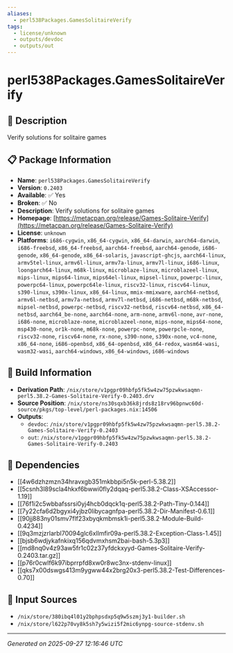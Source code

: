 ```yaml
---
aliases:
  - perl538Packages.GamesSolitaireVerify
tags:
  - license/unknown
  - outputs/devdoc
  - outputs/out
---
```


# perl538Packages.GamesSolitaireVerify

## 📝 Description

Verify solutions for solitaire games

## 📋 Package Information

- **Name**: `perl538Packages.GamesSolitaireVerify`
- **Version**: `0.2403`
- **Available**: ✅ Yes
- **Broken**: ✅ No
- **Description**: Verify solutions for solitaire games
- **Homepage**: [https://metacpan.org/release/Games-Solitaire-Verify](https://metacpan.org/release/Games-Solitaire-Verify)
- **License**: `unknown`
- **Platforms**: `i686-cygwin`, `x86_64-cygwin`, `x86_64-darwin`, `aarch64-darwin`, `i686-freebsd`, `x86_64-freebsd`, `aarch64-freebsd`, `aarch64-genode`, `i686-genode`, `x86_64-genode`, `x86_64-solaris`, `javascript-ghcjs`, `aarch64-linux`, `armv5tel-linux`, `armv6l-linux`, `armv7a-linux`, `armv7l-linux`, `i686-linux`, `loongarch64-linux`, `m68k-linux`, `microblaze-linux`, `microblazeel-linux`, `mips-linux`, `mips64-linux`, `mips64el-linux`, `mipsel-linux`, `powerpc-linux`, `powerpc64-linux`, `powerpc64le-linux`, `riscv32-linux`, `riscv64-linux`, `s390-linux`, `s390x-linux`, `x86_64-linux`, `mmix-mmixware`, `aarch64-netbsd`, `armv6l-netbsd`, `armv7a-netbsd`, `armv7l-netbsd`, `i686-netbsd`, `m68k-netbsd`, `mipsel-netbsd`, `powerpc-netbsd`, `riscv32-netbsd`, `riscv64-netbsd`, `x86_64-netbsd`, `aarch64_be-none`, `aarch64-none`, `arm-none`, `armv6l-none`, `avr-none`, `i686-none`, `microblaze-none`, `microblazeel-none`, `mips-none`, `mips64-none`, `msp430-none`, `or1k-none`, `m68k-none`, `powerpc-none`, `powerpcle-none`, `riscv32-none`, `riscv64-none`, `rx-none`, `s390-none`, `s390x-none`, `vc4-none`, `x86_64-none`, `i686-openbsd`, `x86_64-openbsd`, `x86_64-redox`, `wasm64-wasi`, `wasm32-wasi`, `aarch64-windows`, `x86_64-windows`, `i686-windows`

## 🔧 Build Information

- **Derivation Path**: `/nix/store/v1pgpr09hbfp5fk5w4zw75pzwkwsaqmn-perl5.38.2-Games-Solitaire-Verify-0.2403.drv`
- **Source Position**: `/nix/store/ns30sqxb36k8jrds8z18rv96bpnwc60d-source/pkgs/top-level/perl-packages.nix:14506`
- **Outputs**:
  - `devdoc`:  `/nix/store/v1pgpr09hbfp5fk5w4zw75pzwkwsaqmn-perl5.38.2-Games-Solitaire-Verify-0.2403`
  - `out`:  `/nix/store/v1pgpr09hbfp5fk5w4zw75pzwkwsaqmn-perl5.38.2-Games-Solitaire-Verify-0.2403`

## 🔗 Dependencies

- [[4w6dzhzmzn34hravxgb351mkbbpi5n5k-perl-5.38.2]]
- [[5csnh3l89scla4hkxf6bwwi0fly2dqaq-perl5.38.2-Class-XSAccessor-1.19]]
- [[76f1i2c5wbbafssrsi0yj4hcb0dqck1q-perl5.38.2-Path-Tiny-0.144]]
- [[7y22cfa6d2bgyxi4yjbz0libycagnfpa-perl5.38.2-Dir-Manifest-0.6.1]]
- [[90jj883ny01smv7flf23xbyqkmbmsk1i-perl5.38.2-Module-Build-0.4234]]
- [[9q3mzjzrlarbl70094glc6xllmfir09a-perl5.38.2-Exception-Class-1.45]]
- [[bjsb6wdjykafnkixq156qdvmxhsm2bai-bash-5.3p3]]
- [[md8nq0v4z93aw5fr1c02z37yfdckxyyd-Games-Solitaire-Verify-0.2403.tar.gz]]
- [[p76r0cwlf6k97ibprrpfd8xw0r8wc3nx-stdenv-linux]]
- [[qks7x00dswgs413m9ygww44x2brg20x3-perl5.38.2-Test-Differences-0.70]]

## 📁 Input Sources

- `/nix/store/380ibq4l01y2bphpsdxp5q9w5szmj3y1-builder.sh`
- `/nix/store/l622p70vy8k5sh7y5wizi5f2mic6ynpg-source-stdenv.sh`

---
*Generated on 2025-09-27 12:16:46 UTC*
